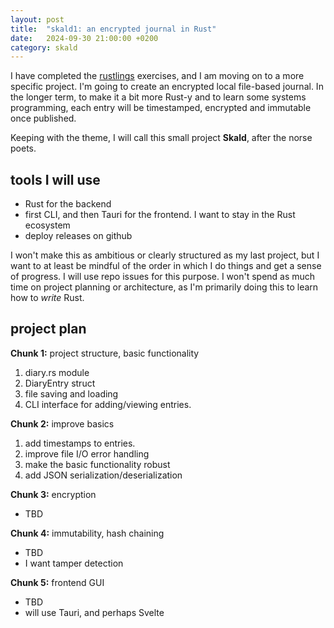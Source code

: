 ```yaml
---
layout: post
title:  "skald1: an encrypted journal in Rust"
date:   2024-09-30 21:00:00 +0200
category: skald
---
```


I have completed the [rustlings](https://github.com/rust-lang/rustlings) exercises, and I am moving on to a more specific project. I'm going to create an encrypted local file-based journal. In the longer term, to make it a bit more Rust-y and to learn some systems programming, each entry will be timestamped, encrypted and immutable once published.

Keeping with the theme, I will call this small project **Skald**, after the norse poets.

## tools I will use
- Rust for the backend
- first CLI, and then Tauri for the frontend. I want to stay in the Rust ecosystem
- deploy releases on github

I won't make this as ambitious or clearly structured as my last project, but I want to at least be mindful of the order in which I do things and get a sense of progress. I will use repo issues for this purpose. I won't spend as much time on project planning or architecture, as I'm primarily doing this to learn how to *write* Rust.

## project plan
**Chunk 1:** project structure, basic functionality
1. diary.rs module
2. DiaryEntry struct
3. file saving and loading
4. CLI interface for adding/viewing entries.

**Chunk 2:** improve basics
1. add timestamps to entries.
2. improve file I/O error handling
3. make the basic functionality robust
4. add JSON serialization/deserialization

**Chunk 3:** encryption
- TBD

**Chunk 4:** immutability, hash chaining
- TBD
- I want tamper detection

**Chunk 5:** frontend GUI
- TBD
- will use Tauri, and perhaps Svelte

